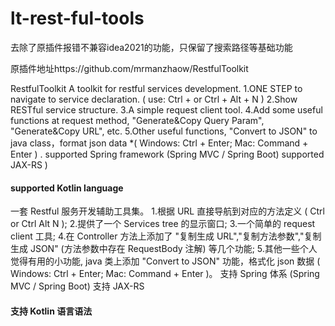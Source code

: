 # lt-rest-ful-tools

去除了原插件报错不兼容idea2021的功能，只保留了搜索路径等基础功能

原插件地址https://github.com/mrmanzhaow/RestfulToolkit

RestfulToolkit
A toolkit for restful services development.
1.ONE STEP to navigate to service declaration. ( use: Ctrl + or Ctrl + Alt + N )
2.Show RESTful service structure.
3.A simple request client tool.
4.Add some useful functions at request method, "Generate&Copy Query Param", "Generate&Copy URL", etc.
5.Other useful functions, "Convert to JSON" to java class，format json data *( Windows: Ctrl + Enter; Mac: Command + Enter ) .
supported Spring framework (Spring MVC / Spring Boot)
supported JAX-RS )
#### supported Kotlin language
一套 Restful 服务开发辅助工具集。
1.根据 URL 直接导航到对应的方法定义 ( Ctrl or Ctrl Alt N );
2.提供了一个 Services tree 的显示窗口;
3.一个简单的 request client 工具;
4.在 Controller 方法上添加了 "复制生成 URL","复制方法参数","复制生成 JSON" (方法参数中存在 RequestBody 注解) 等几个功能;
5.其他一些个人觉得有用的小功能, java 类上添加 "Convert to JSON" 功能，格式化 json 数据 ( Windows: Ctrl + Enter; Mac: Command + Enter )。
支持 Spring 体系 (Spring MVC / Spring Boot)
支持 JAX-RS
#### 支持 Kotlin 语言语法
